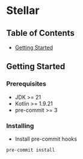 # Stellar

## Table of Contents

[//]: # (+ [About]&#40;#about&#41;)

+ [Getting Started](#getting_started)

[//]: # (+ [Usage]&#40;#usage&#41;)

[//]: # (+ [Contributing]&#40;../CONTRIBUTING.md&#41;)

[//]: # (## About <a name = "about"></a>)

[//]: # ()

[//]: # (Write about 1-2 paragraphs describing the purpose of your project.)

## Getting Started <a name = "getting_started"></a>

[//]: # (These instructions will get you a copy of the project up and running on your local machine for)

[//]: # (development and testing purposes. See [deployment]&#40;#deployment&#41; for notes on how to deploy the)

[//]: # (project on a live system.)

### Prerequisites

- JDK >= 21
- Kotlin >= 1.9.21
- pre-commit >= 3

### Installing

[//]: # (- Add repository secrets in Github Actions)

[//]: # (    - `AWS_ACCESS_KEY_ID`)

[//]: # (    - `AWS_SECRET_ACCESS_KEY`)

[//]: # (    - `AWS_REGION`)

[//]: # (    - `PULUMI_ORG_NAME`)

[//]: # (    - `PULUMI_ACCESS_TOKEN`)

[//]: # ()

- Install pre-commit hooks

```shell
pre-commit install
```

[//]: # ()

[//]: # (- Configure Pulumi)

[//]: # ()

[//]: # (```shell)

[//]: # (export AWS_ACCESS_KEY_ID=<YOUR_ACCESS_KEY_ID>)

[//]: # (export AWS_SECRET_ACCESS_KEY=<YOUR_SECRET_ACCESS_KEY>)

[//]: # ()

[//]: # (pulumi login)

[//]: # (```)

[//]: # ()

[//]: # (- Install Node.js dependencies)

[//]: # ()

[//]: # (```shell)

[//]: # (pnpm install)

[//]: # (```)

[//]: # (## Usage <a name = "usage"></a>)

[//]: # ()

[//]: # (Add notes about how to use the system.)
